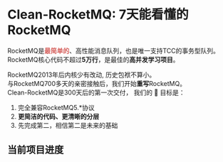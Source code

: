 # Clean-RocketMQ: 7天能看懂的RocketMQ 
RocketMQ是<strong style="color:#D55F5B;">最简单的</strong>、高性能消息队列，也是唯一支持TCC的事务型队列。<br />
RocketMQ核心代码不超过<strong>5万行</strong>，是最佳的<strong>高并发学习项目</strong>。

RocketMQ2013年后内核少有改动, 历史包袱不算小。<br />
与RocketMQ700多天的亲密接触后，我们开始<strong>重写</strong>RocketMQ。<br />
Clean-RocketMQ是300天后的第一次交付， 我们的 :dart: 目标是：
1. 完全兼容RocketMQ5.*协议
2. <strong>更简洁的代码、更清晰的分层</strong>
3. 先完成第二，相信第二是未来的基础

## 当前项目进度







